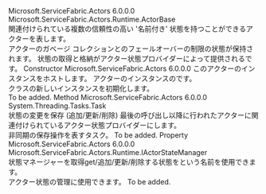 <Type Name="Actor" FullName="Microsoft.ServiceFabric.Actors.Runtime.Actor">
  <TypeSignature Language="C#" Value="public abstract class Actor : Microsoft.ServiceFabric.Actors.Runtime.ActorBase" />
  <TypeSignature Language="ILAsm" Value=".class public auto ansi abstract beforefieldinit Actor extends Microsoft.ServiceFabric.Actors.Runtime.ActorBase" />
  <TypeSignature Language="DocId" Value="T:Microsoft.ServiceFabric.Actors.Runtime.Actor" />
  <TypeSignature Language="VB.NET" Value="Public MustInherit Class Actor&#xA;Inherits ActorBase" />
  <TypeSignature Language="F#" Value="type Actor = class&#xA;    inherit ActorBase" />
  <AssemblyInfo>
    <AssemblyName>Microsoft.ServiceFabric.Actors</AssemblyName>
    <AssemblyVersion>6.0.0.0</AssemblyVersion>
  </AssemblyInfo>
  <Base>
    <BaseTypeName>Microsoft.ServiceFabric.Actors.Runtime.ActorBase</BaseTypeName>
  </Base>
  <Interfaces />
  <Docs>
    <summary>
            関連付けられている複数の信頼性の高い '名前付き' 状態を持つことができるアクターを表します。
            </summary>
    <remarks>
            アクターのガベージ コレクションとのフェールオーバーの制限の状態が保持されます。 状態の取得と格納がアクター状態プロバイダーによって提供される<see cref="T:Microsoft.ServiceFabric.Actors.Runtime.IActorStateProvider" />です。
            </remarks>
    <altmember cref="T:Microsoft.ServiceFabric.Actors.Runtime.ActorBase" />
  </Docs>
  <Members>
    <Member MemberName=".ctor">
      <MemberSignature Language="C#" Value="protected Actor (Microsoft.ServiceFabric.Actors.Runtime.ActorService actorService, Microsoft.ServiceFabric.Actors.ActorId actorId);" />
      <MemberSignature Language="ILAsm" Value=".method familyhidebysig specialname rtspecialname instance void .ctor(class Microsoft.ServiceFabric.Actors.Runtime.ActorService actorService, class Microsoft.ServiceFabric.Actors.ActorId actorId) cil managed" />
      <MemberSignature Language="DocId" Value="M:Microsoft.ServiceFabric.Actors.Runtime.Actor.#ctor(Microsoft.ServiceFabric.Actors.Runtime.ActorService,Microsoft.ServiceFabric.Actors.ActorId)" />
      <MemberSignature Language="F#" Value="new Microsoft.ServiceFabric.Actors.Runtime.Actor : Microsoft.ServiceFabric.Actors.Runtime.ActorService * Microsoft.ServiceFabric.Actors.ActorId -&gt; Microsoft.ServiceFabric.Actors.Runtime.Actor" Usage="new Microsoft.ServiceFabric.Actors.Runtime.Actor (actorService, actorId)" />
      <MemberType>Constructor</MemberType>
      <AssemblyInfo>
        <AssemblyName>Microsoft.ServiceFabric.Actors</AssemblyName>
        <AssemblyVersion>6.0.0.0</AssemblyVersion>
      </AssemblyInfo>
      <Parameters>
        <Parameter Name="actorService" Type="Microsoft.ServiceFabric.Actors.Runtime.ActorService" />
        <Parameter Name="actorId" Type="Microsoft.ServiceFabric.Actors.ActorId" />
      </Parameters>
      <Docs>
        <param name="actorService">
            <see cref="T:Microsoft.ServiceFabric.Actors.Runtime.ActorService" />このアクターのインスタンスをホストします。
            </param>
        <param name="actorId">
            <see cref="T:Microsoft.ServiceFabric.Actors.ActorId" />アクターのインスタンスのです。
            </param>
        <summary>
            <see cref="T:Microsoft.ServiceFabric.Actors.Runtime.Actor" /> クラスの新しいインスタンスを初期化します。
            </summary>
        <remarks>To be added.</remarks>
      </Docs>
    </Member>
    <Member MemberName="SaveStateAsync">
      <MemberSignature Language="C#" Value="protected System.Threading.Tasks.Task SaveStateAsync ();" />
      <MemberSignature Language="ILAsm" Value=".method familyhidebysig instance class System.Threading.Tasks.Task SaveStateAsync() cil managed" />
      <MemberSignature Language="DocId" Value="M:Microsoft.ServiceFabric.Actors.Runtime.Actor.SaveStateAsync" />
      <MemberSignature Language="VB.NET" Value="Protected Function SaveStateAsync () As Task" />
      <MemberSignature Language="F#" Value="member this.SaveStateAsync : unit -&gt; System.Threading.Tasks.Task" Usage="actor.SaveStateAsync " />
      <MemberType>Method</MemberType>
      <AssemblyInfo>
        <AssemblyName>Microsoft.ServiceFabric.Actors</AssemblyName>
        <AssemblyVersion>6.0.0.0</AssemblyVersion>
      </AssemblyInfo>
      <ReturnValue>
        <ReturnType>System.Threading.Tasks.Task</ReturnType>
      </ReturnValue>
      <Parameters />
      <Docs>
        <summary>
            状態の変更を保存 (追加/更新/削除) 最後の呼び出し以降に行われた<see cref="M:Microsoft.ServiceFabric.Actors.Runtime.Actor.SaveStateAsync" />アクターに関連付けられているアクター状態プロバイダーにします。
            </summary>
        <returns>非同期の保存操作を表すタスク。</returns>
        <remarks>To be added.</remarks>
      </Docs>
    </Member>
    <Member MemberName="StateManager">
      <MemberSignature Language="C#" Value="public Microsoft.ServiceFabric.Actors.Runtime.IActorStateManager StateManager { get; }" />
      <MemberSignature Language="ILAsm" Value=".property instance class Microsoft.ServiceFabric.Actors.Runtime.IActorStateManager StateManager" />
      <MemberSignature Language="DocId" Value="P:Microsoft.ServiceFabric.Actors.Runtime.Actor.StateManager" />
      <MemberSignature Language="VB.NET" Value="Public ReadOnly Property StateManager As IActorStateManager" />
      <MemberSignature Language="F#" Value="member this.StateManager : Microsoft.ServiceFabric.Actors.Runtime.IActorStateManager" Usage="Microsoft.ServiceFabric.Actors.Runtime.Actor.StateManager" />
      <MemberType>Property</MemberType>
      <AssemblyInfo>
        <AssemblyName>Microsoft.ServiceFabric.Actors</AssemblyName>
        <AssemblyVersion>6.0.0.0</AssemblyVersion>
      </AssemblyInfo>
      <ReturnValue>
        <ReturnType>Microsoft.ServiceFabric.Actors.Runtime.IActorStateManager</ReturnType>
      </ReturnValue>
      <Docs>
        <summary>
            状態マネージャーを取得<see cref="T:Microsoft.ServiceFabric.Actors.Runtime.Actor" />get/追加/更新/削除する状態をという名前を使用できます。
            </summary>
        <value>
            <see cref="T:Microsoft.ServiceFabric.Actors.Runtime.IActorStateManager" />アクター状態の管理に使用できます。
            </value>
        <remarks>To be added.</remarks>
      </Docs>
    </Member>
  </Members>
</Type>